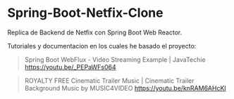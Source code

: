 # Spring-Boot-Netfix-Clone

Replica de Backend de Netfix con Spring Boot Web Reactor.

Tutoriales y documentacion en los cuales he basado el proyecto:

>Spring Boot WebFlux - Video Streaming Example | JavaTechie 
https://youtu.be/_PEPaWFs064 

>ROYALTY FREE Cinematic Trailer Music | Cinematic Trailer Background Music by MUSIC4VIDEO
https://youtu.be/knRAM6AHcKI